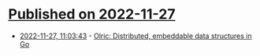 # [Published on 2022-11-27](index.md)

* [2022-11-27, 11:03:43](https://news.ycombinator.com/item?id=33762099) - [Olric: Distributed, embeddable data structures in Go](https://github.com/buraksezer/olric)
